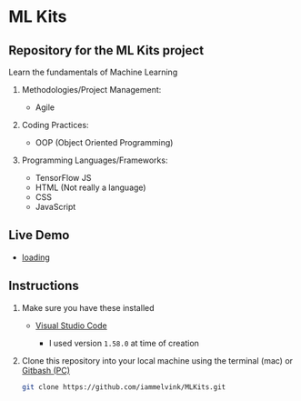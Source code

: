 # ML Kits

## Repository for the ML Kits project

Learn the fundamentals of Machine Learning

1. Methodologies/Project Management:

   - Agile

2. Coding Practices:

   - OOP (Object Oriented Programming)

3. Programming Languages/Frameworks:
   - TensorFlow JS
   - HTML (Not really a language)
   - CSS
   - JavaScript

## Live Demo

- [loading](https://loading.herokuapp.com/ 'loading')

## Instructions

1. Make sure you have these installed

   - [Visual Studio Code](https://code.visualstudio.com/download 'Visual Studio Code')

     - I used version `1.58.0` at time of creation

2. Clone this repository into your local machine using the terminal (mac) or
   [Gitbash (PC)](https://git-scm.com/download/win 'Gitbash (PC)')

   ```sh
   git clone https://github.com/iammelvink/MLKits.git
   ```

